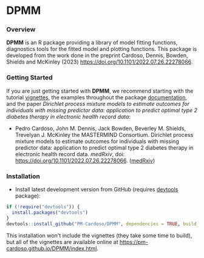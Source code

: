 # DPMM

### Overview

**DPMM** is an R package providing a library of model fitting functions, diagnostics tools for the fitted model and plotting functions. This package is developed from the work done in the preprint Cardoso, Dennis, Bowden, Shields and McKinley (2023) <https://doi.org/10.1101/2022.07.26.22278066>.

### Getting Started

If you are just getting started with **DPMM**, we recommend starting with the tutorial [vignettes](https://pm-cardoso.github.io/DPMM/articles/DPMM.html), the examples throughout the package [documentation](https://pm-cardoso.github.io/DPMM/articles/Worked_Examples.html), and the paper *Dirichlet process mixture models to estimate outcomes for individuals with missing predictor data: application to predict optimal type 2 diabetes therapy in electronic health record data*:

-   Pedro Cardoso, John M. Dennis, Jack Bowden, Beverley M. Shields, Trevelyan J. McKinley the MASTERMIND Consortium. Dirichlet process mixture models to estimate outcomes for individuals with missing predictor data: application to predict optimal type 2 diabetes therapy in electronic health record data. *medRxiv*, doi: <https://doi.org/10.1101/2022.07.26.22278066>. ([medRxiv](https://doi.org/10.1101/2022.07.26.22278066))

### Installation

-   Install latest development version from GitHub (requires [devtools](https://github.com/hadley/devtools) package):

``` r
if (!require("devtools")) {
  install.packages("devtools")
}
devtools::install_github("PM-Cardoso/DPMM", dependencies = TRUE, build_vignettes = FALSE)
```

This installation won't include the vignettes (they take some time to build), but all of the vignettes are available online at <https://pm-cardoso.github.io/DPMM/index.html>.
